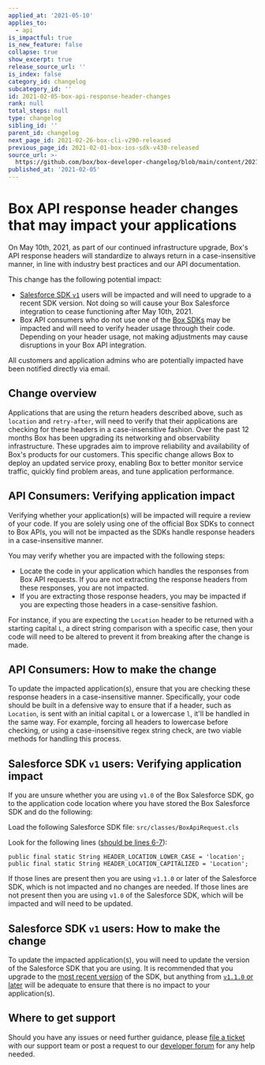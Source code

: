 ```yaml
---
applied_at: '2021-05-10'
applies_to:
  - api
is_impactful: true
is_new_feature: false
collapse: true
show_excerpt: true
release_source_url: ''
is_index: false
category_id: changelog
subcategory_id: ''
id: 2021-02-05-box-api-response-header-changes
rank: null
total_steps: null
type: changelog
sibling_id: ''
parent_id: changelog
next_page_id: 2021-02-26-box-cli-v290-released
previous_page_id: 2021-02-01-box-ios-sdk-v430-released
source_url: >-
  https://github.com/box/box-developer-changelog/blob/main/content/2021/02-05-box-api-response-header-changes.md
published_at: '2021-02-05'
---
```

# Box API response header changes that may impact your applications

On May 10th, 2021, as part of our continued infrastructure upgrade, Box's API
response headers will standardize to always return in a case-insensitive
manner, in line with industry best practices and our API documentation.


This change has the following potential impact:
* [Salesforce SDK `v1`][salesforce-sdk-v1] users will be impacted and will need
to upgrade to a recent SDK version. Not doing so will cause your Box
Salesforce integration to cease functioning after May 10th, 2021.
* Box API consumers who do not use one of the [Box SDKs][box-sdks] may be
impacted and will need to verify header usage through their code. Depending on
your header usage, not making adjustments may cause disruptions in your
Box API integration.

All customers and application admins who are potentially impacted have been
notified directly via email.

<!-- more -->

## Change overview

Applications that are using the return headers described above, such as
`location` and `retry-after`, will need to verify that their applications are
checking for these headers in a case-insensitive fashion. Over the past 12
months Box has been upgrading its networking and observability infrastructure.
These upgrades aim to improve reliability and availability of Box's products
for our customers. This specific change allows Box to deploy an updated service
proxy, enabling Box to better monitor service traffic, quickly find
problem areas, and tune application performance.

## API Consumers: Verifying application impact

Verifying whether your application(s) will be impacted will require a review of
your code. If you are solely using one of the official Box SDKs to connect to
Box APIs, you will not be impacted as the SDKs handle response headers in a
case-insensitive manner.

You may verify whether you are impacted with the following steps:

* Locate the code in your application which handles the responses from Box API
 requests. If you are not extracting the response headers from these responses,
 you are not impacted.
* If you are extracting those response headers, you may be impacted if you are
 expecting those headers in a case-sensitive fashion. 

For instance, if you are expecting the `Location` header to be returned with a
starting capital `L`, a direct string comparison with a specific case, then
your code will need to be altered to prevent it from breaking after the change
is made.

## API Consumers: How to make the change

To update the impacted application(s), ensure that you are checking these
response headers in a case-insensitive manner. Specifically, your code should
be built in a defensive way to ensure that if a header, such as `Location`, is
sent with an initial capital `L` or a lowercase `l`, it'll be handled in the
same way. For example, forcing all headers to lowercase before checking, or
using a case-insensitive regex string check, are two viable methods for
handling this process.

## Salesforce SDK `v1` users: Verifying application impact
If you are unsure whether you are using `v1.0` of the Box Salesforce SDK, go to
the application code location where you have stored the Box Salesforce SDK and
do the following:

Load the following Salesforce SDK file: `src/classes/BoxApiRequest.cls`

Look for the following lines ([should be lines 6-7][salesforce-code]):

```apex
public final static String HEADER_LOCATION_LOWER_CASE = 'location';
public final static String HEADER_LOCATION_CAPITALIZED = 'Location';
```

If those lines are present then you are using `v1.1.0` or later of the
Salesforce SDK, which is not impacted and no changes are needed. If those lines
are not present then you are using `v1.0` of the Salesforce SDK, which will be
impacted and will need to be updated.


## Salesforce SDK `v1` users: How to make the change

To update the impacted application(s), you will need to update the version of
the Salesforce SDK that you are using. It is recommended that you upgrade to
the [most recent version][salesforce-sdk] of the SDK, but anything from
[`v1.1.0` or later][salesforce-sdk-releases] will be adequate to ensure that
there is no impact to your application(s).

## Where to get support

Should you have any issues or need further guidance, please
[file a ticket][support] with our support team or post a request to our
[developer forum][forum] for any help needed.

[salesforce-sdk-v1]: https://github.com/box/box-salesforce-sdk/releases/tag/1.0.0
[salesforce-sdk]: https://github.com/box/box-salesforce-sdk
[salesforce-sdk-releases]: https://github.com/box/box-salesforce-sdk/releases
[salesforce-code]: https://github.com/box/box-salesforce-sdk/compare/1.0.0...v1.1.0#diff-1855f83ffd4977e5b9e4bfc167154f2e11b0161fd6c380502c48082b6837b0af
[box-sdks]: https://developer.box.com/sdks-and-tools/
[support]: https://support.box.com/hc/en-us/requests/new
[forum]: https://support.box.com/hc/en-us/community/topics/360001932973-Platform-and-Developer-Forum
